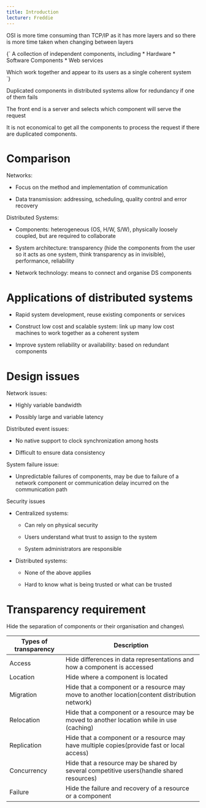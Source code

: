 ```yaml
---
title: Introduction
lecturer: Freddie
---
```


OSI is more time consuming than TCP/IP as it has more layers and so
there is more time taken when changing between layers

<Definition name="Distributed Systems">
{`
A collection of independent components, including
* Hardware
* Software Components
* Web services
  
Which work together and appear to its users as a single coherent system   
`}    
</Definition>

Duplicated components in distributed systems allow for redundancy if one
of them fails

The front end is a server and selects which component will serve the
request

It is not economical to get all the components to process the request if
there are duplicated components.

# Comparison

Networks:

- Focus on the method and implementation of communication

- Data transmission: addressing, scheduling, quality control and error
  recovery

Distributed Systems:

- Components: heterogeneous (OS, H/W, S/W), physically loosely
  coupled, but are required to collaborate

- System architecture: transparency (hide the components from the user
  so it acts as one system, think transparency as in invisible),
  performance, reliability

- Network technology: means to connect and organise DS components

# Applications of distributed systems

- Rapid system development, reuse existing components or services

- Construct low cost and scalable system: link up many low cost
  machines to work together as a coherent system

- Improve system reliability or availability: based on redundant
  components

# Design issues

Network issues:

- Highly variable bandwidth

- Possibly large and variable latency

Distributed event issues:

- No native support to clock synchronization among hosts

- Difficult to ensure data consistency

System failure issue:

- Unpredictable failures of components, may be due to failure of a
  network component or communication delay incurred on the
  communication path

Security issues

- Centralized systems:

  - Can rely on physical security

  - Users understand what trust to assign to the system

  - System administrators are responsible

- Distributed systems:

  - None of the above applies

  - Hard to know what is being trusted or what can be trusted

# Transparency requirement

Hide the separation of components or their organisation and changes\

| Types of transparency | Description                                                                                    |
| --------------------- | ---------------------------------------------------------------------------------------------- |
| Access                | Hide differences in data representations and how a component is accessed                       |
| Location              | Hide where a component is located                                                              |
| Migration             | Hide that a component or a resource may move to another location(content distribution network) |
| Relocation            | Hide that a component or a resource may be moved to another location while in use (caching)    |
| Replication           | Hide that a component or a resource may have multiple copies(provide fast or local access)     |
| Concurrency           | Hide that a resource may be shared by several competitive users(handle shared resources)       |
| Failure               | Hide the failure and recovery of a resource or a component                                     |
